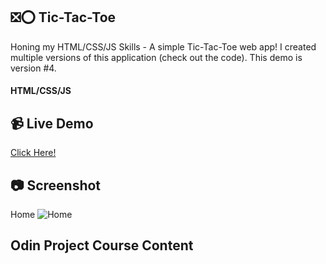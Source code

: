 ## :negative_squared_cross_mark::o: Tic-Tac-Toe
Honing my HTML/CSS/JS Skills - A simple Tic-Tac-Toe web app!
I created multiple versions of this application (check out the code).
This demo is version #4.
#### HTML/CSS/JS

## :video_camera: Live Demo
<a href="https://t-pirozzini.github.io/tictactoe/">Click Here!</a>

## :camera: Screenshot
Home
![Home](https://github.com/T-Pirozzini/tictactoe/blob/main/assets/home.png?raw=true)

## Odin Project Course Content